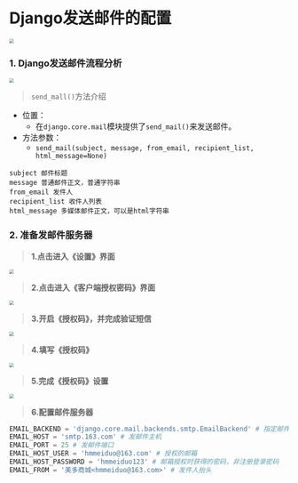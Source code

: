 # Django发送邮件的配置

<img src="/user-center/images/07邮箱验证邮件.png" style="zoom:50%">

### 1. Django发送邮件流程分析

<img src="/user-center/images/05Django发送邮件流程.png" style="zoom:50%">

> `send_mall()`方法介绍
*  位置：
    * 在`django.core.mail`模块提供了`send_mail()`来发送邮件。
* 方法参数：
    * `send_mail(subject, message, from_email, recipient_list, html_message=None)`
    
```
subject 邮件标题
message 普通邮件正文，普通字符串
from_email 发件人
recipient_list 收件人列表
html_message 多媒体邮件正文，可以是html字符串
```

### 2. 准备发邮件服务器

> **1.点击进入《设置》界面**

<img src="/user-center/images/06准备发邮件服务器1.png" style="zoom:50%">

> **2.点击进入《客户端授权密码》界面**

<img src="/user-center/images/06准备发邮件服务器2.png" style="zoom:50%">

> **3.开启《授权码》，并完成验证短信**

<img src="/user-center/images/06准备发邮件服务器3.png" style="zoom:50%">

> **4.填写《授权码》**

<img src="/user-center/images/06准备发邮件服务器4.png" style="zoom:50%">

> **5.完成《授权码》设置**

<img src="/user-center/images/06准备发邮件服务器5.png" style="zoom:50%">

> **6.配置邮件服务器**

```python
EMAIL_BACKEND = 'django.core.mail.backends.smtp.EmailBackend' # 指定邮件后端
EMAIL_HOST = 'smtp.163.com' # 发邮件主机
EMAIL_PORT = 25 # 发邮件端口
EMAIL_HOST_USER = 'hmmeiduo@163.com' # 授权的邮箱
EMAIL_HOST_PASSWORD = 'hmmeiduo123' # 邮箱授权时获得的密码，非注册登录密码
EMAIL_FROM = '美多商城<hmmeiduo@163.com>' # 发件人抬头
```

